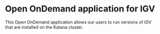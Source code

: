 # Open OnDemand application for IGV

This Open OnDemand application allows our users to run versions of IGV
that are installed on the Katana cluster.
